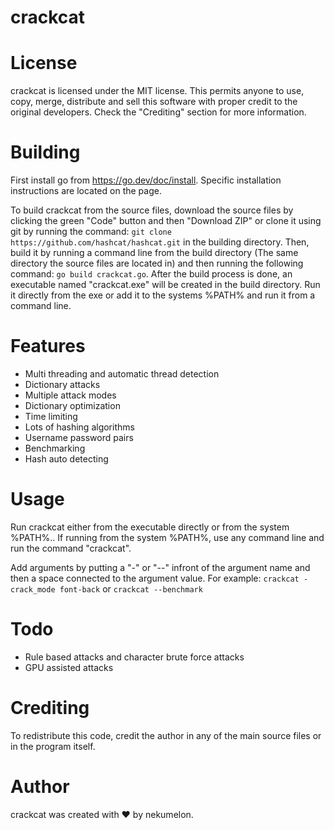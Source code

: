 # crackcat
# License
crackcat is licensed under the MIT license. This permits anyone to use, copy, merge, distribute and sell this software with proper credit to the original developers. Check the "Crediting" section for more information.

# Building
First install go from https://go.dev/doc/install. Specific installation instructions are located on the page.

To build crackcat from the source files, download the source files by clicking the green "Code" button and then "Download ZIP" or clone it using git by running the command: `git clone https://github.com/hashcat/hashcat.git` in the building directory. Then, build it by running a command line from the build directory (The same directory the source files are located in) and then running the following command: `go build crackcat.go`. After the build process is done, an executable named "crackcat.exe" will be created in the build directory. Run it directly from the exe or add it to the systems %PATH% and run it from a command line.

# Features
* Multi threading and automatic thread detection
* Dictionary attacks
* Multiple attack modes
* Dictionary optimization
* Time limiting
* Lots of hashing algorithms
* Username password pairs
* Benchmarking
* Hash auto detecting

# Usage
Run crackcat either from the executable directly or from the system %PATH%.. If running from the system %PATH%, use any command line and run the command "crackcat".

Add arguments by putting a "-" or "--" infront of the argument name and then a space connected to the argument value. For example: `crackcat -crack_mode font-back` or `crackcat --benchmark`
  
# Todo
* Rule based attacks and character brute force attacks
* GPU assisted attacks

# Crediting
To redistribute this code, credit the author in any of the main source files or in the program itself.

# Author
crackcat was created with ❤ by nekumelon.